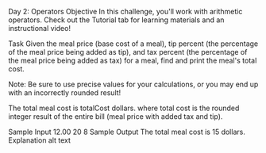 Day 2: Operators
Objective
In this challenge, you'll work with arithmetic operators. 
Check out the Tutorial tab for learning materials and an instructional video!

Task
Given the meal price (base cost of a meal), tip percent (the percentage of the meal price being added as tip), 
and tax percent (the percentage of the meal price being added as tax) for a meal, find and print the meal's total cost.

Note: Be sure to use precise values for your calculations, or you may end up with an incorrectly rounded result!

The total meal cost is totalCost dollars.
where total cost is the rounded integer result of the entire bill (meal price with added tax and tip).

Sample Input
12.00
20
8
Sample Output
The total meal cost is 15 dollars.
Explanation
alt text
